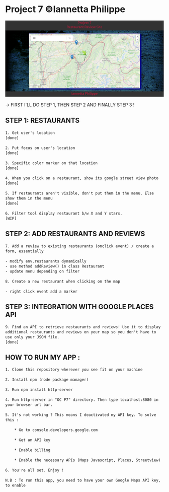# Project 7 ©Iannetta Philippe 

![Alt text](./site-screenshot-2.png "Screenshot 1")

-> FIRST I'LL DO STEP 1, THEN STEP 2 AND FINALLY STEP 3 !

## STEP 1: RESTAURANTS

	1. Get user's location 
	[done]

	2. Put focus on user's location 
	[done]

	3. Specific color marker on that location 
	[done]

	4. When you click on a restaurant, show its google street view photo 
	[done]

	5. If restaurants aren't visible, don't put them in the menu. Else show them in the menu 
	[done]

	6. Filter tool display restaurant b/w X and Y stars. 
	[WIP]

## STEP 2: ADD RESTAURANTS AND REVIEWS

	7. Add a review to existing restaurants (onclick event) / create a form, essentially

	- modify env.restaurants dynamically
	- use method addReview() in class Restaurant
	- update menu depending on filter

	8. Create a new restaurant when clicking on the map 

	- right click event add a marker
	
## STEP 3: INTEGRATION WITH GOOGLE PLACES API

	9. Find an API to retrieve restaurants and reviews! Use it to display additional restaurants and reviews on your map so you don't have to use only your JSON file. 
	[done]

## HOW TO RUN MY APP :

	1. Clone this repository wherever you see fit on your machine

	2. Install npm (node package manager)

	3. Run npm install http-server

	4. Run http-server in "OC P7" directory. Then type localhost:8080 in your browser url bar. 

	5. It's not working ? This means I deactivated my API key. To solve this :

		* Go to console.developers.google.com

		* Get an API key

		* Enable billing

		* Enable the necessary APIs (Maps Javascript, Places, Streetview)

	6. You're all set. Enjoy !

	N.B : To run this app, you need to have your own Google Maps API key, to enable 
